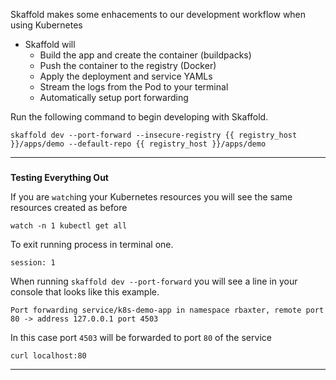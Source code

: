 
Skaffold makes some enhacements to our development workflow when using Kubernetes
* Skaffold will
    *   Build the app and create the container (buildpacks)
    *   Push the container to the registry (Docker)
    *   Apply the deployment and service YAMLs
    *   Stream the logs from the Pod to your terminal
    *   Automatically setup port forwarding

Run the following command to begin developing with Skaffold.
```execute-1
skaffold dev --port-forward --insecure-registry {{ registry_host }}/apps/demo --default-repo {{ registry_host }}/apps/demo
```

---

### 
**Testing Everything Out**

If you are `watch`ing your Kubernetes resources you will see the same resources created as before
```execute-2
watch -n 1 kubectl get all
```

To exit running process in terminal one.
```terminal:interrupt
session: 1
```

When running `skaffold dev --port-forward` you will see a line in your console that looks like this example.

```
Port forwarding service/k8s-demo-app in namespace rbaxter, remote port 80 -> address 127.0.0.1 port 4503

```

In this case port `4503` will be forwarded to port `80` of the service

```execute-2
curl localhost:80
```

---